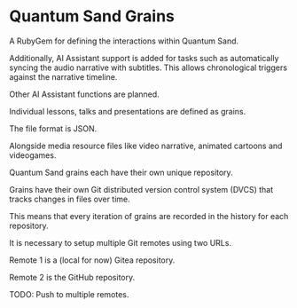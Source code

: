 # Quantum Sand Grains

A RubyGem for defining the interactions within Quantum Sand.

Additionally, AI Assistant support is added for tasks such as automatically syncing the audio narrative with subtitles. This allows chronological triggers against the narrative timeline.

Other AI Assistant functions are planned.

Individual lessons, talks and presentations are defined as grains.

The file format is JSON.

Alongside media resource files like video narrative, animated cartoons and videogames.

Quantum Sand grains each have their own unique repository.

Grains have their own Git distributed version control system (DVCS) that tracks changes in files over time.

This means that every iteration of grains are recorded in the history for each repository.

It is necessary to setup multiple Git remotes using two URLs.

Remote 1 is a (local for now) Gitea repository.

Remote 2 is the GitHub repository.

TODO: Push to multiple remotes.

